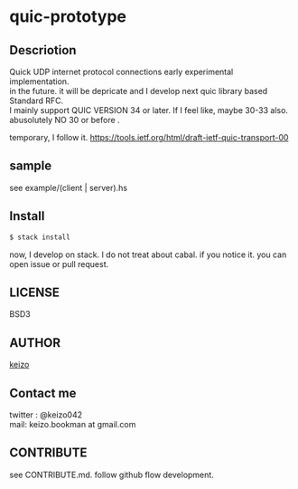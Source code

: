 quic-prototype
====

## Descriotion
Quick UDP internet protocol connections early experimental implementation.  
in the future. it will be depricate and I develop next quic library based Standard RFC.  
I mainly support QUIC VERSION 34 or later. If I feel like, maybe 30-33 also. abusolutely NO 30 or before .  

temporary, I follow it.
https://tools.ietf.org/html/draft-ietf-quic-transport-00

## sample
see example/(client | server).hs

## Install

```bash
$ stack install 
```

now, I develop on stack. I do not treat about cabal. if you notice it. you can open issue or pull request.  

## LICENSE
BSD3

## AUTHOR

[keizo](https://github.com/keizo042)

## Contact me

twitter : @keizo042  
mail: keizo.bookman at gmail.com  

## CONTRIBUTE
see CONTRIBUTE.md.
follow github flow development.
